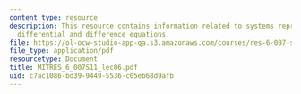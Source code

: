 ```yaml
---
content_type: resource
description: This resource contains information related to systems represented by
  differential and difference equations.
file: https://ol-ocw-studio-app-qa.s3.amazonaws.com/courses/res-6-007-signals-and-systems-spring-2011/c7ac1086bd3994495536c05eb68d9afb_MITRES_6_007S11_lec06.pdf
file_type: application/pdf
resourcetype: Document
title: MITRES_6_007S11_lec06.pdf
uid: c7ac1086-bd39-9449-5536-c05eb68d9afb
---
```

